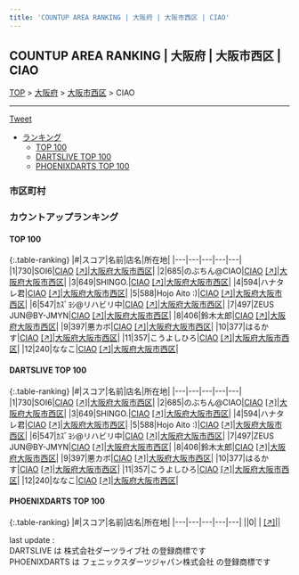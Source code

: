 ```yaml
---
title: 'COUNTUP AREA RANKING | 大阪府 | 大阪市西区 | CIAO'
---
```

## COUNTUP AREA RANKING | 大阪府 | 大阪市西区 | CIAO

[TOP](/darts/rank/) > [大阪府](/darts/rank/大阪府/) > [大阪市西区](/darts/rank/大阪府/大阪市西区/) > CIAO

___

<a href="https://twitter.com/share?ref_src=twsrc%5Etfw" data-text="COUNTUP AREA RANKING | 大阪府大阪市西区CIAO" class="twitter-share-button" data-hashtags="DARTSLIVE,PHOENIXDARTS,darts,ダーツ" data-show-count="false">Tweet</a>

* [ランキング](#カウントアップランキング)
    * [TOP 100](#top-100)
    * [DARTSLIVE TOP 100](#dartslive-top-100)
    * [PHOENIXDARTS TOP 100](#phoenixdarts-top-100)

### 市区町村

<ul>

</ul>

### カウントアップランキング

#### TOP 100



{:.table-ranking}
|#|スコア|名前|店名|所在地|
|---|---|---|---|---|
|1|730|<span class="rank-name-dl">SOI6</span>|<a href="/darts/rank/shops/77472c762efcb2670d9b047a20a7ba1e.html">CIAO</a> <a href="https://search.dartslive.com/jp/shop/77472c762efcb2670d9b047a20a7ba1e">[↗]</a>|<a href="/darts/rank/大阪府/大阪市西区">大阪府大阪市西区</a>|
|2|685|<span class="rank-name-dl">のぶちん@CIAO</span>|<a href="/darts/rank/shops/77472c762efcb2670d9b047a20a7ba1e.html">CIAO</a> <a href="https://search.dartslive.com/jp/shop/77472c762efcb2670d9b047a20a7ba1e">[↗]</a>|<a href="/darts/rank/大阪府/大阪市西区">大阪府大阪市西区</a>|
|3|649|<span class="rank-name-dl">SHINGO.</span>|<a href="/darts/rank/shops/77472c762efcb2670d9b047a20a7ba1e.html">CIAO</a> <a href="https://search.dartslive.com/jp/shop/77472c762efcb2670d9b047a20a7ba1e">[↗]</a>|<a href="/darts/rank/大阪府/大阪市西区">大阪府大阪市西区</a>|
|4|594|<span class="rank-name-dl">ハナタレ君</span>|<a href="/darts/rank/shops/77472c762efcb2670d9b047a20a7ba1e.html">CIAO</a> <a href="https://search.dartslive.com/jp/shop/77472c762efcb2670d9b047a20a7ba1e">[↗]</a>|<a href="/darts/rank/大阪府/大阪市西区">大阪府大阪市西区</a>|
|5|588|<span class="rank-name-dl">Hojo Aito :)</span>|<a href="/darts/rank/shops/77472c762efcb2670d9b047a20a7ba1e.html">CIAO</a> <a href="https://search.dartslive.com/jp/shop/77472c762efcb2670d9b047a20a7ba1e">[↗]</a>|<a href="/darts/rank/大阪府/大阪市西区">大阪府大阪市西区</a>|
|6|547|<span class="rank-name-dl">ｶｽﾞﾖｼ@リハビリ中</span>|<a href="/darts/rank/shops/77472c762efcb2670d9b047a20a7ba1e.html">CIAO</a> <a href="https://search.dartslive.com/jp/shop/77472c762efcb2670d9b047a20a7ba1e">[↗]</a>|<a href="/darts/rank/大阪府/大阪市西区">大阪府大阪市西区</a>|
|7|497|<span class="rank-name-dl">ZEUS JUN@BY-JMYN</span>|<a href="/darts/rank/shops/77472c762efcb2670d9b047a20a7ba1e.html">CIAO</a> <a href="https://search.dartslive.com/jp/shop/77472c762efcb2670d9b047a20a7ba1e">[↗]</a>|<a href="/darts/rank/大阪府/大阪市西区">大阪府大阪市西区</a>|
|8|406|<span class="rank-name-dl">鈴木太郎</span>|<a href="/darts/rank/shops/77472c762efcb2670d9b047a20a7ba1e.html">CIAO</a> <a href="https://search.dartslive.com/jp/shop/77472c762efcb2670d9b047a20a7ba1e">[↗]</a>|<a href="/darts/rank/大阪府/大阪市西区">大阪府大阪市西区</a>|
|9|397|<span class="rank-name-dl">悪カボ</span>|<a href="/darts/rank/shops/77472c762efcb2670d9b047a20a7ba1e.html">CIAO</a> <a href="https://search.dartslive.com/jp/shop/77472c762efcb2670d9b047a20a7ba1e">[↗]</a>|<a href="/darts/rank/大阪府/大阪市西区">大阪府大阪市西区</a>|
|10|377|<span class="rank-name-dl">はるかす</span>|<a href="/darts/rank/shops/77472c762efcb2670d9b047a20a7ba1e.html">CIAO</a> <a href="https://search.dartslive.com/jp/shop/77472c762efcb2670d9b047a20a7ba1e">[↗]</a>|<a href="/darts/rank/大阪府/大阪市西区">大阪府大阪市西区</a>|
|11|357|<span class="rank-name-dl">こうよしひろ</span>|<a href="/darts/rank/shops/77472c762efcb2670d9b047a20a7ba1e.html">CIAO</a> <a href="https://search.dartslive.com/jp/shop/77472c762efcb2670d9b047a20a7ba1e">[↗]</a>|<a href="/darts/rank/大阪府/大阪市西区">大阪府大阪市西区</a>|
|12|240|<span class="rank-name-dl">ななこ</span>|<a href="/darts/rank/shops/77472c762efcb2670d9b047a20a7ba1e.html">CIAO</a> <a href="https://search.dartslive.com/jp/shop/77472c762efcb2670d9b047a20a7ba1e">[↗]</a>|<a href="/darts/rank/大阪府/大阪市西区">大阪府大阪市西区</a>|


#### DARTSLIVE TOP 100



{:.table-ranking}
|#|スコア|名前|店名|所在地|
|---|---|---|---|---|
|1|730|<span class="rank-name-dl">SOI6</span>|<a href="/darts/rank/shops/77472c762efcb2670d9b047a20a7ba1e.html">CIAO</a> <a href="https://search.dartslive.com/jp/shop/77472c762efcb2670d9b047a20a7ba1e">[↗]</a>|<a href="/darts/rank/大阪府/大阪市西区">大阪府大阪市西区</a>|
|2|685|<span class="rank-name-dl">のぶちん@CIAO</span>|<a href="/darts/rank/shops/77472c762efcb2670d9b047a20a7ba1e.html">CIAO</a> <a href="https://search.dartslive.com/jp/shop/77472c762efcb2670d9b047a20a7ba1e">[↗]</a>|<a href="/darts/rank/大阪府/大阪市西区">大阪府大阪市西区</a>|
|3|649|<span class="rank-name-dl">SHINGO.</span>|<a href="/darts/rank/shops/77472c762efcb2670d9b047a20a7ba1e.html">CIAO</a> <a href="https://search.dartslive.com/jp/shop/77472c762efcb2670d9b047a20a7ba1e">[↗]</a>|<a href="/darts/rank/大阪府/大阪市西区">大阪府大阪市西区</a>|
|4|594|<span class="rank-name-dl">ハナタレ君</span>|<a href="/darts/rank/shops/77472c762efcb2670d9b047a20a7ba1e.html">CIAO</a> <a href="https://search.dartslive.com/jp/shop/77472c762efcb2670d9b047a20a7ba1e">[↗]</a>|<a href="/darts/rank/大阪府/大阪市西区">大阪府大阪市西区</a>|
|5|588|<span class="rank-name-dl">Hojo Aito :)</span>|<a href="/darts/rank/shops/77472c762efcb2670d9b047a20a7ba1e.html">CIAO</a> <a href="https://search.dartslive.com/jp/shop/77472c762efcb2670d9b047a20a7ba1e">[↗]</a>|<a href="/darts/rank/大阪府/大阪市西区">大阪府大阪市西区</a>|
|6|547|<span class="rank-name-dl">ｶｽﾞﾖｼ@リハビリ中</span>|<a href="/darts/rank/shops/77472c762efcb2670d9b047a20a7ba1e.html">CIAO</a> <a href="https://search.dartslive.com/jp/shop/77472c762efcb2670d9b047a20a7ba1e">[↗]</a>|<a href="/darts/rank/大阪府/大阪市西区">大阪府大阪市西区</a>|
|7|497|<span class="rank-name-dl">ZEUS JUN@BY-JMYN</span>|<a href="/darts/rank/shops/77472c762efcb2670d9b047a20a7ba1e.html">CIAO</a> <a href="https://search.dartslive.com/jp/shop/77472c762efcb2670d9b047a20a7ba1e">[↗]</a>|<a href="/darts/rank/大阪府/大阪市西区">大阪府大阪市西区</a>|
|8|406|<span class="rank-name-dl">鈴木太郎</span>|<a href="/darts/rank/shops/77472c762efcb2670d9b047a20a7ba1e.html">CIAO</a> <a href="https://search.dartslive.com/jp/shop/77472c762efcb2670d9b047a20a7ba1e">[↗]</a>|<a href="/darts/rank/大阪府/大阪市西区">大阪府大阪市西区</a>|
|9|397|<span class="rank-name-dl">悪カボ</span>|<a href="/darts/rank/shops/77472c762efcb2670d9b047a20a7ba1e.html">CIAO</a> <a href="https://search.dartslive.com/jp/shop/77472c762efcb2670d9b047a20a7ba1e">[↗]</a>|<a href="/darts/rank/大阪府/大阪市西区">大阪府大阪市西区</a>|
|10|377|<span class="rank-name-dl">はるかす</span>|<a href="/darts/rank/shops/77472c762efcb2670d9b047a20a7ba1e.html">CIAO</a> <a href="https://search.dartslive.com/jp/shop/77472c762efcb2670d9b047a20a7ba1e">[↗]</a>|<a href="/darts/rank/大阪府/大阪市西区">大阪府大阪市西区</a>|
|11|357|<span class="rank-name-dl">こうよしひろ</span>|<a href="/darts/rank/shops/77472c762efcb2670d9b047a20a7ba1e.html">CIAO</a> <a href="https://search.dartslive.com/jp/shop/77472c762efcb2670d9b047a20a7ba1e">[↗]</a>|<a href="/darts/rank/大阪府/大阪市西区">大阪府大阪市西区</a>|
|12|240|<span class="rank-name-dl">ななこ</span>|<a href="/darts/rank/shops/77472c762efcb2670d9b047a20a7ba1e.html">CIAO</a> <a href="https://search.dartslive.com/jp/shop/77472c762efcb2670d9b047a20a7ba1e">[↗]</a>|<a href="/darts/rank/大阪府/大阪市西区">大阪府大阪市西区</a>|


#### PHOENIXDARTS TOP 100



{:.table-ranking}
|#|スコア|名前|店名|所在地|
|---|---|---|---|---|
||0|<span class="rank-name-dl"> </span>|<a href="/darts/rank/shops/.html"></a> <a href="">[↗]</a>|<a href="/darts/rank//"></a>|


<div class="footer border-top border-gray-light mt-5 pt-3 text-right text-gray">
    last update : <span style="font-weight: italic" id="foot_last_modified"></span><br />
    DARTSLIVE は 株式会社ダーツライブ社 の登録商標です<br />
    PHOENIXDARTS は フェニックスダーツジャパン株式会社 の登録商標です<br />
</div>

<script src="https://cdnjs.cloudflare.com/ajax/libs/jquery.tablesorter/2.31.3/js/jquery.tablesorter.min.js" integrity="sha512-qzgd5cYSZcosqpzpn7zF2ZId8f/8CHmFKZ8j7mU4OUXTNRd5g+ZHBPsgKEwoqxCtdQvExE5LprwwPAgoicguNg==" crossorigin="anonymous" referrerpolicy="no-referrer"></script>
<link rel="stylesheet" href="https://cdnjs.cloudflare.com/ajax/libs/jquery.tablesorter/2.31.3/css/theme.default.min.css" integrity="sha512-wghhOJkjQX0Lh3NSWvNKeZ0ZpNn+SPVXX1Qyc9OCaogADktxrBiBdKGDoqVUOyhStvMBmJQ8ZdMHiR3wuEq8+w==" crossorigin="anonymous" referrerpolicy="no-referrer" />
<script>
$(function() {
    $(".table-ranking").tablesorter({sortList:[[0, 0]]});
    $("#foot_last_modified").text(formatDate(new Date(document.lastModified), 'yyyy-MM-dd HH:mm:ss'));
});
</script>

<script async src="https://platform.twitter.com/widgets.js" charset="utf-8"></script>